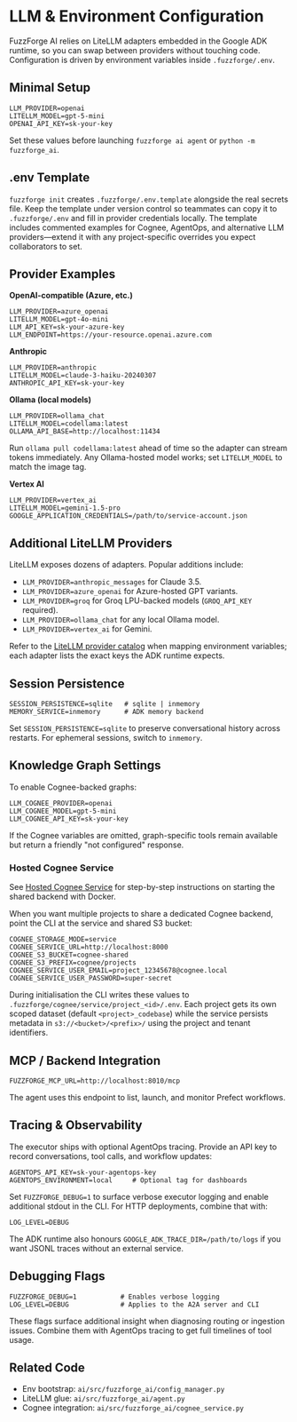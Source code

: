 # LLM & Environment Configuration

FuzzForge AI relies on LiteLLM adapters embedded in the Google ADK runtime, so you can swap between providers without touching code. Configuration is driven by environment variables inside `.fuzzforge/.env`.

## Minimal Setup

```env
LLM_PROVIDER=openai
LITELLM_MODEL=gpt-5-mini
OPENAI_API_KEY=sk-your-key
```

Set these values before launching `fuzzforge ai agent` or `python -m fuzzforge_ai`.

## .env Template

`fuzzforge init` creates `.fuzzforge/.env.template` alongside the real secrets file. Keep the template under version control so teammates can copy it to `.fuzzforge/.env` and fill in provider credentials locally. The template includes commented examples for Cognee, AgentOps, and alternative LLM providers—extend it with any project-specific overrides you expect collaborators to set.

## Provider Examples

**OpenAI-compatible (Azure, etc.)**
```env
LLM_PROVIDER=azure_openai
LITELLM_MODEL=gpt-4o-mini
LLM_API_KEY=sk-your-azure-key
LLM_ENDPOINT=https://your-resource.openai.azure.com
```

**Anthropic**
```env
LLM_PROVIDER=anthropic
LITELLM_MODEL=claude-3-haiku-20240307
ANTHROPIC_API_KEY=sk-your-key
```

**Ollama (local models)**
```env
LLM_PROVIDER=ollama_chat
LITELLM_MODEL=codellama:latest
OLLAMA_API_BASE=http://localhost:11434
```
Run `ollama pull codellama:latest` ahead of time so the adapter can stream tokens immediately. Any Ollama-hosted model works; set `LITELLM_MODEL` to match the image tag.

**Vertex AI**
```env
LLM_PROVIDER=vertex_ai
LITELLM_MODEL=gemini-1.5-pro
GOOGLE_APPLICATION_CREDENTIALS=/path/to/service-account.json
```

## Additional LiteLLM Providers

LiteLLM exposes dozens of adapters. Popular additions include:

- `LLM_PROVIDER=anthropic_messages` for Claude 3.5.
- `LLM_PROVIDER=azure_openai` for Azure-hosted GPT variants.
- `LLM_PROVIDER=groq` for Groq LPU-backed models (`GROQ_API_KEY` required).
- `LLM_PROVIDER=ollama_chat` for any local Ollama model.
- `LLM_PROVIDER=vertex_ai` for Gemini.

Refer to the [LiteLLM provider catalog](https://docs.litellm.ai/docs/providers) when mapping environment variables; each adapter lists the exact keys the ADK runtime expects.

## Session Persistence

```
SESSION_PERSISTENCE=sqlite   # sqlite | inmemory
MEMORY_SERVICE=inmemory      # ADK memory backend
```

Set `SESSION_PERSISTENCE=sqlite` to preserve conversational history across restarts. For ephemeral sessions, switch to `inmemory`.

## Knowledge Graph Settings

To enable Cognee-backed graphs:

```env
LLM_COGNEE_PROVIDER=openai
LLM_COGNEE_MODEL=gpt-5-mini
LLM_COGNEE_API_KEY=sk-your-key
```

If the Cognee variables are omitted, graph-specific tools remain available but return a friendly "not configured" response.

### Hosted Cognee Service

See [Hosted Cognee Service](./cognee-service.md) for step-by-step instructions on starting the shared backend with Docker.

When you want multiple projects to share a dedicated Cognee backend, point the CLI at the service and shared S3 bucket:

```env
COGNEE_STORAGE_MODE=service
COGNEE_SERVICE_URL=http://localhost:8000
COGNEE_S3_BUCKET=cognee-shared
COGNEE_S3_PREFIX=cognee/projects
COGNEE_SERVICE_USER_EMAIL=project_12345678@cognee.local
COGNEE_SERVICE_USER_PASSWORD=super-secret
```

During initialisation the CLI writes these values to `.fuzzforge/cognee/service/project_<id>/.env`. Each project gets its own scoped dataset (default `<project>_codebase`) while the service persists metadata in `s3://<bucket>/<prefix>/` using the project and tenant identifiers.

## MCP / Backend Integration

```env
FUZZFORGE_MCP_URL=http://localhost:8010/mcp
```

The agent uses this endpoint to list, launch, and monitor Prefect workflows.

## Tracing & Observability

The executor ships with optional AgentOps tracing. Provide an API key to record conversations, tool calls, and workflow updates:

```env
AGENTOPS_API_KEY=sk-your-agentops-key
AGENTOPS_ENVIRONMENT=local     # Optional tag for dashboards
```

Set `FUZZFORGE_DEBUG=1` to surface verbose executor logging and enable additional stdout in the CLI. For HTTP deployments, combine that with:

```env
LOG_LEVEL=DEBUG
```

The ADK runtime also honours `GOOGLE_ADK_TRACE_DIR=/path/to/logs` if you want JSONL traces without an external service.

## Debugging Flags

```env
FUZZFORGE_DEBUG=1           # Enables verbose logging
LOG_LEVEL=DEBUG             # Applies to the A2A server and CLI
```

These flags surface additional insight when diagnosing routing or ingestion issues. Combine them with AgentOps tracing to get full timelines of tool usage.

## Related Code

- Env bootstrap: `ai/src/fuzzforge_ai/config_manager.py`
- LiteLLM glue: `ai/src/fuzzforge_ai/agent.py`
- Cognee integration: `ai/src/fuzzforge_ai/cognee_service.py`

